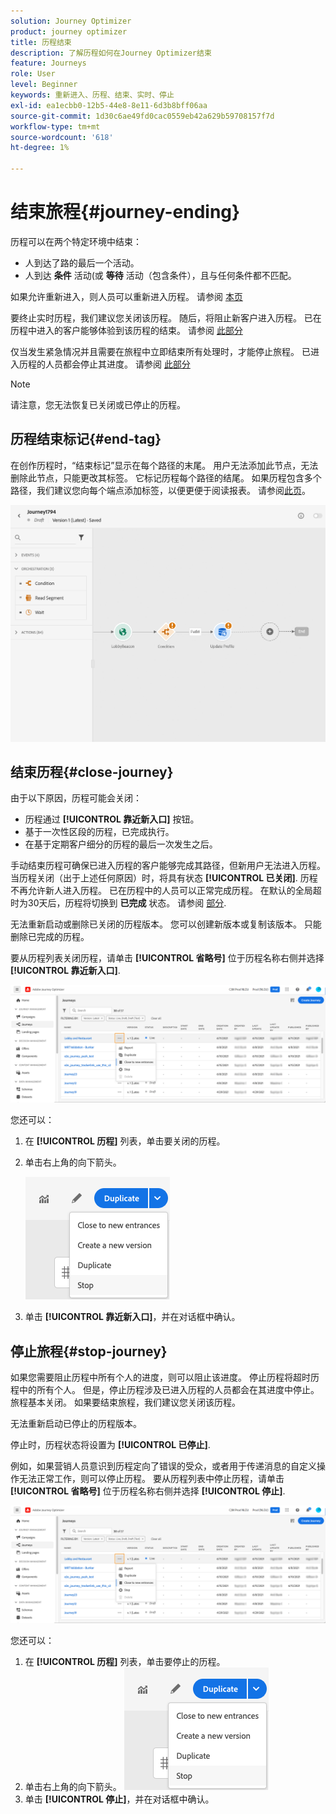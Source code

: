 ```yaml
---
solution: Journey Optimizer
product: journey optimizer
title: 历程结束
description: 了解历程如何在Journey Optimizer结束
feature: Journeys
role: User
level: Beginner
keywords: 重新进入、历程、结束、实时、停止
exl-id: ea1ecbb0-12b5-44e8-8e11-6d3b8bff06aa
source-git-commit: 1d30c6ae49fd0cac0559eb42a629b59708157f7d
workflow-type: tm+mt
source-wordcount: '618'
ht-degree: 1%

---
```


# 结束旅程{#journey-ending}

历程可以在两个特定环境中结束：

* 人到达了路的最后一个活动。
* 人到达 **条件** 活动(或 **等待** 活动（包含条件），且与任何条件都不匹配。

如果允许重新进入，则人员可以重新进入历程。 请参阅 [本页](../building-journeys/journey-gs.md#change-properties)

要终止实时历程，我们建议您关闭该历程。 随后，将阻止新客户进入历程。 已在历程中进入的客户能够体验到该历程的结束。 请参阅 [此部分](../building-journeys/journey.md#close-journey)

仅当发生紧急情况并且需要在旅程中立即结束所有处理时，才能停止旅程。 已进入历程的人员都会停止其进度。 请参阅 [此部分](../building-journeys/journey.md#stop-journey)

>[!NOTE]
>
>请注意，您无法恢复已关闭或已停止的历程。

## 历程结束标记{#end-tag}

在创作历程时，“结束标记”显示在每个路径的末尾。 用户无法添加此节点，无法删除此节点，只能更改其标签。 它标记历程每个路径的结尾。 如果历程包含多个路径，我们建议您向每个端点添加标签，以便更便于阅读报表。 请参阅[此页](../reports/live-report.md)。

![](assets/journey-end.png)

<!--

### End activity{#journey-end-activity}

The **[!UICONTROL End]** activity allows you to mark the end of each path of the journey. It is not mandatory but recommended for visual clarity. See [this page](../building-journeys/end-activity.md)

![](assets/journey54.png)

-->

## 结束历程{#close-journey}

由于以下原因，历程可能会关闭：

* 历程通过 **[!UICONTROL 靠近新入口]** 按钮。
* 基于一次性区段的历程，已完成执行。
* 在基于定期客户细分的历程的最后一次发生之后。

手动结束历程可确保已进入历程的客户能够完成其路径，但新用户无法进入历程。 当历程关闭（出于上述任何原因）时，将具有状态 **[!UICONTROL 已关闭]**. 历程不再允许新人进入历程。 已在历程中的人员可以正常完成历程。 在默认的全局超时为30天后，历程将切换到 **已完成** 状态。 请参阅 [部分](../building-journeys/journey-gs.md#global_timeout).

无法重新启动或删除已关闭的历程版本。 您可以创建新版本或复制该版本。 只能删除已完成的历程。

要从历程列表关闭历程，请单击 **[!UICONTROL 省略号]** 位于历程名称右侧并选择 **[!UICONTROL 靠近新入口]**.

![](assets/journey-finish-quick-action.png)

您还可以：

1. 在 **[!UICONTROL 历程]** 列表，单击要关闭的历程。
1. 单击右上角的向下箭头。

   ![](assets/finish_drop_down_list.png)

1. 单击 **[!UICONTROL 靠近新入口]**，并在对话框中确认。

## 停止旅程{#stop-journey}

如果您需要阻止历程中所有个人的进度，则可以阻止该进度。 停止历程将超时历程中的所有个人。 但是，停止历程涉及已进入历程的人员都会在其进度中停止。 旅程基本关闭。 如果要结束旅程，我们建议您关闭该历程。

无法重新启动已停止的历程版本。

停止时，历程状态将设置为 **[!UICONTROL 已停止]**.

例如，如果营销人员意识到历程定向了错误的受众，或者用于传递消息的自定义操作无法正常工作，则可以停止历程。 要从历程列表中停止历程，请单击 **[!UICONTROL 省略号]** 位于历程名称右侧并选择 **[!UICONTROL 停止]**.

![](assets/journey-finish-quick-action.png)

您还可以：

1. 在 **[!UICONTROL 历程]** 列表，单击要停止的历程。
1. 单击右上角的向下箭头。
   ![](assets/finish_drop_down_list.png)
1. 单击 **[!UICONTROL 停止]**，并在对话框中确认。
